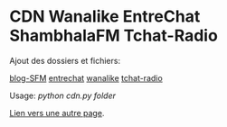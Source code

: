 # CDN Wanalike EntreChat ShambhalaFM Tchat-Radio

Ajout des dossiers et fichiers:

[blog-SFM](./blog-SFM)
[entrechat](./entrechat)
[wanalike](./wanalike)
[tchat-radio](./tchat-radio)

Usage:
_python cdn.py folder_

[Lien vers une autre page](./another-page.html).


